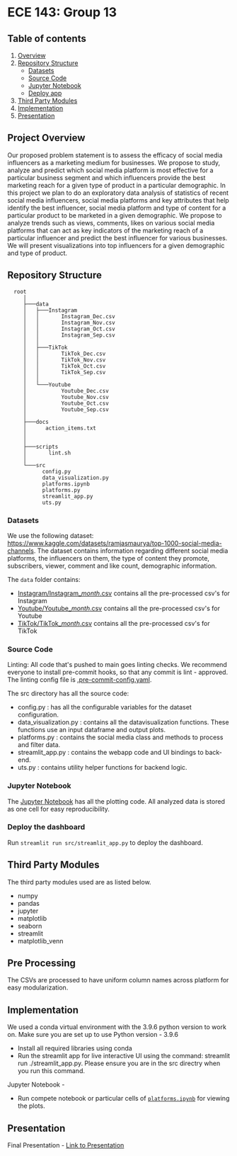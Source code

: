 # ECE 143: Group 13

## Table of contents

1. [Overview](#ProjectOverview)
2. [Repository Structure](#RepositoryStructure)
   - [Datasets](#Datasets)
   - [Source Code](#SourceCode)
   - [Jupyter Notebook](#JupyterNotebook)
   - [Deploy app](#deploy-the-dashboard)
3. [Third Party Modules](#ThirdPartymodules)
4. [Implementation](#Implementation)
5. [Presentation](#Presentation)

## Project Overview
Our proposed problem statement is to assess the efficacy of social media influencers as a marketing medium for businesses. We propose to study, analyze and predict which social media platform is most effective for a particular business segment and which influencers provide the best marketing reach for a given type of product in a particular demographic.
In this project we plan to do an exploratory data analysis of statistics of recent social media influencers, social media platforms and key attributes that help identify the best influencer, social media platform and type of content for a particular product to be marketed in a given demographic. We propose to analyze trends such as views, comments, likes on various social media platforms that can act as key indicators of the marketing reach of a particular influencer and predict the best influencer for various businesses. We will present visualizations into top influencers for a given demographic and type of product.

## Repository Structure
      root
         │
         ├───data
         │   ├───Instagram
         │   │       Instagram_Dec.csv
         │   │       Instagram_Nov.csv
         │   │       Instagram_Oct.csv
         │   │       Instagram_Sep.csv
         │   │
         │   ├───TikTok
         │   │       TikTok_Dec.csv
         │   │       TikTok_Nov.csv
         │   │       TikTok_Oct.csv
         │   │       TikTok_Sep.csv
         │   │
         │   └───Youtube
         │           Youtube_Dec.csv
         │           Youtube_Nov.csv
         │           Youtube_Oct.csv
         │           Youtube_Sep.csv
         │
         ├───docs
         │      action_items.txt
         │
         │
         ├───scripts
         │       lint.sh
         │
         └───src
               config.py
               data_visualization.py
               platforms.ipynb
               platforms.py
               streamlit_app.py
               uts.py


### Datasets
We use the following dataset: https://www.kaggle.com/datasets/ramjasmaurya/top-1000-social-media-channels.
The dataset contains information regarding different social media platforms, the influencers on them, the type of content they promote, subscribers, viewer, comment and like count, demographic information.

The `data` folder contains:

- [Instagram/Instagram_*month*.csv](data/Instagram/) contains all the pre-processed csv's for Instagram
- [Youtube/Youtube_*month*.csv](data/Youtube/) contains all the pre-processed csv's for Youtube
- [TikTok/TikTok_*month*.csv](data/TikTok/) contains all the pre-processed csv's for TikTok

### Source Code

Linting: All code that's pushed to main goes linting checks. We recommend everyone to install pre-commit hooks, so that any commit is lint - approved. The linting config file is [.pre-commit-config.yaml](.pre-commit-config.yaml).

The src directory has all the source code:
 - config.py : has all the configurable variables for the dataset configuration.
 - data_visualization.py : contains all the datavisualization functions. These functions use an input dataframe and output plots.
 - platforms.py : contains the social media class and methods to process and filter data.
 - streamlit_app.py : contains the webapp code and UI bindings to back-end.
 - uts.py : contains utility helper functions for backend logic.

### Jupyter Notebook

The [Jupyter Notebook](src/platforms.ipynb) has all the plotting code. All analyzed data is stored as one cell for easy reproducibility.

### Deploy the dashboard
Run `streamlit run src/streamlit_app.py` to deploy the dashboard.

## Third Party Modules

The third party modules used are as listed below.

- numpy
- pandas
- jupyter
- matplotlib
- seaborn
- streamlit
- matplotlib_venn

## Pre Processing
The CSVs are processed to have uniform column names across platform for easy modularization.

## Implementation

We used a conda virtual environment with the 3.9.6 python version to work on.
Make sure you are set up to use Python version - 3.9.6

- Install all required libraries using conda
- Run the streamlit app for live interactive UI using the command: streamlit run ./streamlit_app.py. Please ensure you are in the src directry when you run this command.

Jupyter Notebook -

- Run compete notebook or particular cells of [`platforms.ipynb`](src/platforms.ipynb) for viewing the plots.

## Presentation

Final Presentation - [Link to Presentation](https://docs.google.com/presentation/d/1uyYdID_O2hJ5Uu_wthjF_jv1YBesf483JXhHCWh-K0Y/edit?usp=sharing)

